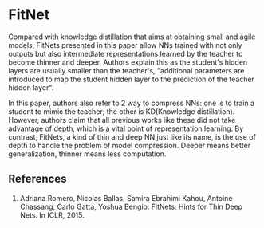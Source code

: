 # FitNet

Compared with knowledge distillation that aims at obtaining small and agile models, FitNets presented in this paper allow NNs trained with not only outputs but also intermediate representations learned by the teacher to become thinner and deeper. Authors explain this as the student's hidden layers are usually smaller than the teacher's, "additional parameters are introduced to map the student hidden layer to the prediction of the teacher hidden layer".

In this paper, authors also refer to 2 way to compress NNs: one is to train a student to mimic the teacher; the other is KD(Knowledge distillation). However, authors claim that all previous works like these did not take advantage of depth, which is a vital point of representation learning. By contrast, FitNets, a kind of thin and deep NN just like its name, is the use of depth to handle the problem of model compression. Deeper means better generalization, thinner means less computation.

## References
1. Adriana Romero, Nicolas Ballas, Samira Ebrahimi Kahou, Antoine Chassang, Carlo Gatta, Yoshua Bengio: FitNets: Hints for Thin Deep Nets. In ICLR, 2015.